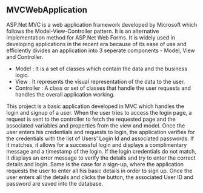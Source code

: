 ## MVCWebApplication
ASP.Net MVC is a web application framework developed by Microsoft which follows the Model-View-Controller pattern. It is an alternative 
implementation method for ASP.Net Web Forms. It is widely used in developing applications in the recent era because of its ease of use and efficiently divides an application into 3 seperate components - Model, View and Controller.

- Model : It is a set of classes which contain the data and the business logic.
- View : It represents the visual representation of the data to the user. 
- Controller : A class or set of classes that handle the user requests and handles the overall application working.

This project is a basic application developed in MVC which handles the login and signup of a user. When the user tries to access the login page, a request is sent to the controller to fetch the requested page and the associated variables and properties from the view and model. Once the user enters his credentials and requests to login, the application verifies for the credentials with the list of Users' Login Id and associated passwords. If it matches, it allows for a successful login and displays a complimentary message and a timestamp of the login. If the login credentials do not match, it displays an error message to verify the details and try to enter the correct details and 
login. Same is the case for a sign-up, where the application requests the user to enter all his basic details in order to sign up. Once the user enters all the details and clicks the button, the associated User ID and password are saved into the database.


